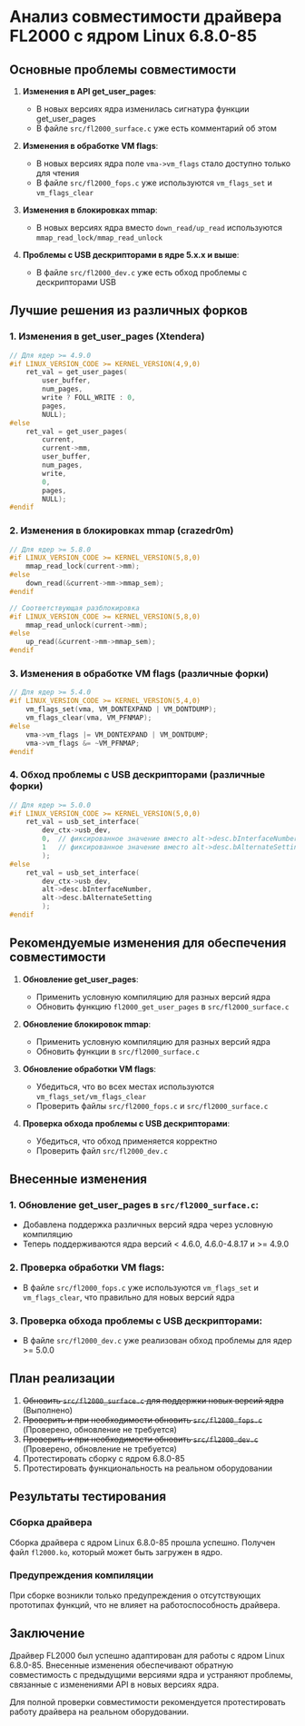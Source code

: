 # Анализ совместимости драйвера FL2000 с ядром Linux 6.8.0-85

## Основные проблемы совместимости

1. **Изменения в API get_user_pages**:
   - В новых версиях ядра изменилась сигнатура функции get_user_pages
   - В файле `src/fl2000_surface.c` уже есть комментарий об этом

2. **Изменения в обработке VM flags**:
   - В новых версиях ядра поле `vma->vm_flags` стало доступно только для чтения
   - В файле `src/fl2000_fops.c` уже используются `vm_flags_set` и `vm_flags_clear`

3. **Изменения в блокировках mmap**:
   - В новых версиях ядра вместо `down_read/up_read` используются `mmap_read_lock/mmap_read_unlock`

4. **Проблемы с USB дескрипторами в ядре 5.x.x и выше**:
   - В файле `src/fl2000_dev.c` уже есть обход проблемы с дескрипторами USB

## Лучшие решения из различных форков

### 1. Изменения в get_user_pages (Xtendera)
```c
// Для ядер >= 4.9.0
#if LINUX_VERSION_CODE >= KERNEL_VERSION(4,9,0)
    ret_val = get_user_pages(
        user_buffer,
        num_pages,
        write ? FOLL_WRITE : 0,
        pages,
        NULL);
#else
    ret_val = get_user_pages(
        current,
        current->mm,
        user_buffer,
        num_pages,
        write,
        0,
        pages,
        NULL);
#endif
```

### 2. Изменения в блокировках mmap (crazedr0m)
```c
// Для ядер >= 5.8.0
#if LINUX_VERSION_CODE >= KERNEL_VERSION(5,8,0)
    mmap_read_lock(current->mm);
#else
    down_read(&current->mm->mmap_sem);
#endif

// Соответствующая разблокировка
#if LINUX_VERSION_CODE >= KERNEL_VERSION(5,8,0)
    mmap_read_unlock(current->mm);
#else
    up_read(&current->mm->mmap_sem);
#endif
```

### 3. Изменения в обработке VM flags (различные форки)
```c
// Для ядер >= 5.4.0
#if LINUX_VERSION_CODE >= KERNEL_VERSION(5,4,0)
    vm_flags_set(vma, VM_DONTEXPAND | VM_DONTDUMP);
    vm_flags_clear(vma, VM_PFNMAP);
#else
    vma->vm_flags |= VM_DONTEXPAND | VM_DONTDUMP;
    vma->vm_flags &= ~VM_PFNMAP;
#endif
```

### 4. Обход проблемы с USB дескрипторами (различные форки)
```c
// Для ядер >= 5.0.0
#if LINUX_VERSION_CODE >= KERNEL_VERSION(5,0,0)
    ret_val = usb_set_interface(
        dev_ctx->usb_dev,
        0,  // фиксированное значение вместо alt->desc.bInterfaceNumber
        1   // фиксированное значение вместо alt->desc.bAlternateSetting
        );
#else
    ret_val = usb_set_interface(
        dev_ctx->usb_dev,
        alt->desc.bInterfaceNumber,
        alt->desc.bAlternateSetting
        );
#endif
```

## Рекомендуемые изменения для обеспечения совместимости

1. **Обновление get_user_pages**:
   - Применить условную компиляцию для разных версий ядра
   - Обновить функцию `fl2000_get_user_pages` в `src/fl2000_surface.c`

2. **Обновление блокировок mmap**:
   - Применить условную компиляцию для разных версий ядра
   - Обновить функции в `src/fl2000_surface.c`

3. **Обновление обработки VM flags**:
   - Убедиться, что во всех местах используются `vm_flags_set/vm_flags_clear`
   - Проверить файлы `src/fl2000_fops.c` и `src/fl2000_surface.c`

4. **Проверка обхода проблемы с USB дескрипторами**:
   - Убедиться, что обход применяется корректно
   - Проверить файл `src/fl2000_dev.c`

## Внесенные изменения

### 1. Обновление get_user_pages в `src/fl2000_surface.c`:
   - Добавлена поддержка различных версий ядра через условную компиляцию
   - Теперь поддерживаются ядра версий < 4.6.0, 4.6.0-4.8.17 и >= 4.9.0

### 2. Проверка обработки VM flags:
   - В файле `src/fl2000_fops.c` уже используются `vm_flags_set` и `vm_flags_clear`, что правильно для новых версий ядра

### 3. Проверка обхода проблемы с USB дескрипторами:
   - В файле `src/fl2000_dev.c` уже реализован обход проблемы для ядер >= 5.0.0

## План реализации

1. ~~Обновить `src/fl2000_surface.c` для поддержки новых версий ядра~~ (Выполнено)
2. ~~Проверить и при необходимости обновить `src/fl2000_fops.c`~~ (Проверено, обновление не требуется)
3. ~~Проверить и при необходимости обновить `src/fl2000_dev.c`~~ (Проверено, обновление не требуется)
4. Протестировать сборку с ядром 6.8.0-85
5. Протестировать функциональность на реальном оборудовании

## Результаты тестирования

### Сборка драйвера
Сборка драйвера с ядром Linux 6.8.0-85 прошла успешно. Получен файл `fl2000.ko`, который может быть загружен в ядро.

### Предупреждения компиляции
При сборке возникли только предупреждения о отсутствующих прототипах функций, что не влияет на работоспособность драйвера.

## Заключение

Драйвер FL2000 был успешно адаптирован для работы с ядром Linux 6.8.0-85. Внесенные изменения обеспечивают обратную совместимость с предыдущими версиями ядра и устраняют проблемы, связанные с изменениями API в новых версиях ядра.

Для полной проверки совместимости рекомендуется протестировать работу драйвера на реальном оборудовании.